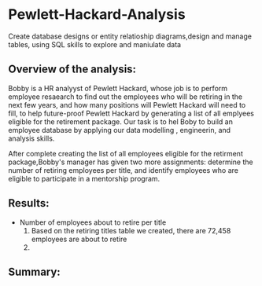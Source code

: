 # Pewlett-Hackard-Analysis
Create database designs or entity relatioship diagrams,design and manage tables, using SQL skills to explore and maniulate data

## Overview of the analysis:
Bobby is a HR analyyst of Pewlett Hackard,  whose job is to perform employee resaearch to find out the employees who will be retiring in the next few years, and how many positions will Pewlett Hackard will need to fill, to help future-proof Pewlett Hackard by generating a list of all emplyees eligible for the retirement package. Our task is to hel Boby to build an employee database by applying our data modelling , engineerin, and analysis skills.

After complete creating the list of all employees eligible for the retirment package,Bobby's manager has given two more assignments: determine the number of retiring employees per title, and identify employees who are eligible to participate in a mentorship program.

## Results:
- Number of employees about to retire per title
  1. Based on the retiring titles table we created, there are 72,458 employees are about to retire
  2. 

## Summary:
